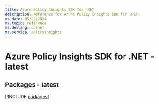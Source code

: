 ```yaml
---
title: Azure Policy Insights SDK for .NET
description: Reference for Azure Policy Insights SDK for .NET
ms.date: 05/29/2024
ms.topic: reference
ms.devlang: dotnet
ms.service: policyinsights
---
```

# Azure Policy Insights SDK for .NET - latest
## Packages - latest
[!INCLUDE [packages](policy-insights-index.md)]
